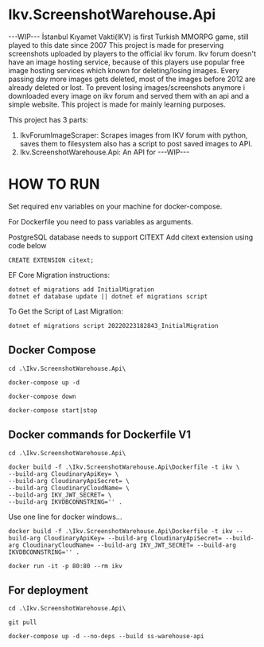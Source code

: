# Ikv.ScreenshotWarehouse.Api
---WIP---
İstanbul Kıyamet Vakti(IKV) is first Turkish MMORPG game, still played to this date since 2007
This project is made for preserving screenshots uploaded by players to the official ikv forum. Ikv forum doesn't have an image hosting service, because of this players use popular free image hosting services which known for deleting/losing images. Every passing day more images gets deleted, most of the images before 2012 are already deleted or lost. To prevent losing images/screenshots anymore i downloaded every image on ikv forum and served them with an api and a simple website.
This project is made for mainly learning purposes.

This project has 3 parts: 
1. IkvForumImageScraper: Scrapes images from IKV forum with python, saves them to filesystem also has a script to post saved images to API.
2. Ikv.ScreenshotWarehouse.Api: An API for 
---WIP---

# HOW TO RUN

Set required env variables on your machine for docker-compose.

For Dockerfile you need to pass variables as arguments.

PostgreSQL database needs to support CITEXT
Add citext extension using code below
```
CREATE EXTENSION citext;
```

EF Core Migration instructions:
```
dotnet ef migrations add InitialMigration
dotnet ef database update || dotnet ef migrations script
```

To Get the Script of Last Migration:
```
dotnet ef migrations script 20220223182843_InitialMigration
```


## Docker Compose
```
cd .\Ikv.ScreenshotWarehouse.Api\
```
```
docker-compose up -d
```
```
docker-compose down
```
```
docker-compose start|stop
```
## Docker commands for Dockerfile V1

``` 
cd .\Ikv.ScreenshotWarehouse.Api\
```

```
docker build -f .\Ikv.ScreenshotWarehouse.Api\Dockerfile -t ikv \
--build-arg CloudinaryApiKey= \
--build-arg CloudinaryApiSecret= \
--build-arg CloudinaryCloudName= \
--build-arg IKV_JWT_SECRET= \
--build-arg IKVDBCONNSTRING='' . 
```

Use one line for docker windows...

``` 
docker build -f .\Ikv.ScreenshotWarehouse.Api\Dockerfile -t ikv --build-arg CloudinaryApiKey= --build-arg CloudinaryApiSecret= --build-arg CloudinaryCloudName= --build-arg IKV_JWT_SECRET= --build-arg IKVDBCONNSTRING='' .
```

```
docker run -it -p 80:80 --rm ikv
```
## For deployment
``` 
cd .\Ikv.ScreenshotWarehouse.Api\
```

```
git pull
```

```
docker-compose up -d --no-deps --build ss-warehouse-api
```
